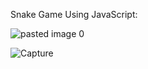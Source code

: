 Snake Game Using JavaScript: 



![pasted image 0](https://user-images.githubusercontent.com/84605112/128877617-c02fbc21-a6f0-4ef1-8637-27bfdf272b57.jpeg)


![Capture](https://user-images.githubusercontent.com/84605112/128877752-87ea48d2-1764-4bac-b220-074e147b1e01.PNG)

